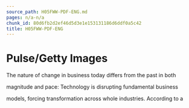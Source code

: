 ```yaml
---
source_path: H05FWW-PDF-ENG.md
pages: n/a-n/a
chunk_id: 80d6fb2d2ef46d5d3e1e153131186d6ddf0a5c42
title: H05FWW-PDF-ENG
---
```

# Pulse/Getty Images

The nature of change in business today differs from the past in both

magnitude and pace: Technology is disrupting fundamental business

models, forcing transformation across whole industries. According to a
